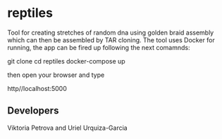 # reptiles
Tool for creating stretches of random dna using golden braid assembly which can then be assembled by TAR cloning.
The tool uses Docker for running, the app can be fired up following the next comamnds:

git clone 
cd reptiles
docker-compose up

then open your browser and type

http//localhost:5000

## Developers 
Viktoria Petrova and Uriel Urquiza-Garcia
